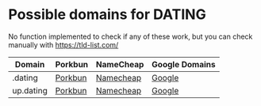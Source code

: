 # Possible domains for DATING

No function implemented to check if any of these work, but you can check manually with https://tld-list.com/

| Domain | Porkbun | NameCheap | Google Domains |
|---|---|---|---|
| .dating | [Porkbun](https://porkbun.com/checkout/search?prb=e814663da1&tlds=&idnLanguage=&search=search&q=.dating) | [Namecheap](https://www.namecheap.com/domains/registration/results/?domain=.dating) | [Google](https://domains.google.com/registrar/search?searchTerm=.dating) |
| up.dating | [Porkbun](https://porkbun.com/checkout/search?prb=e814663da1&tlds=&idnLanguage=&search=search&q=up.dating) | [Namecheap](https://www.namecheap.com/domains/registration/results/?domain=up.dating) | [Google](https://domains.google.com/registrar/search?searchTerm=up.dating) |
